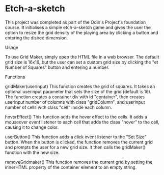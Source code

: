 <h1>Etch-a-sketch</h1>

This project was completed as part of the Odin's Project's foundation course. It initialises a simple etch-a-sketch game and gives the user the option to resize the grid density of the playing area by clicking a button and entering the disired dimension. 


Usage

To use Grid Maker, simply open the HTML file in a web browser. The default grid size is 16x16, but the user can set a custom grid size by clicking the "et Number of Squares" button and entering a number.

Functions

gridMaker(userinput)
This function creates the grid of squares. It takes an optional userinput parameter that sets the size of the grid (default is 16). The function creates a container div with id "container", then creates userinput number of columns with class "gridColumn", and userinput number of cells with class "cell" inside each column.

hoverEffect()
This function adds the hover effect to the cells. It adds a mouseover event listener to each cell that adds the class "hover" to the cell, causing it to change color.

userButton()
This function adds a click event listener to the "Set Size" button. When the button is clicked, the function removes the current grid and prompts the user for a new grid size. It then calls the gridMaker() function with the new size.

removeGridmaker()
This function removes the current grid by setting the innerHTML property of the container element to an empty string.
